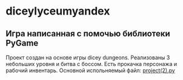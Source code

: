 # diceylyceumyandex

Игра написанная с помочью библиотеки PyGame
-------------------------------------------

Проект создан на основе игры dicey dungeons. Реализованы 3 небольших уровня и битва с боссом. Есть прокачка персонажа и рабочий инвентарь.
Основной испольняемый файл: [project(2).py](https://github.com/Kirill-Pinyaev/diceylyceumyandex/blob/main/diceylyceum-master/project%20(2).py)
